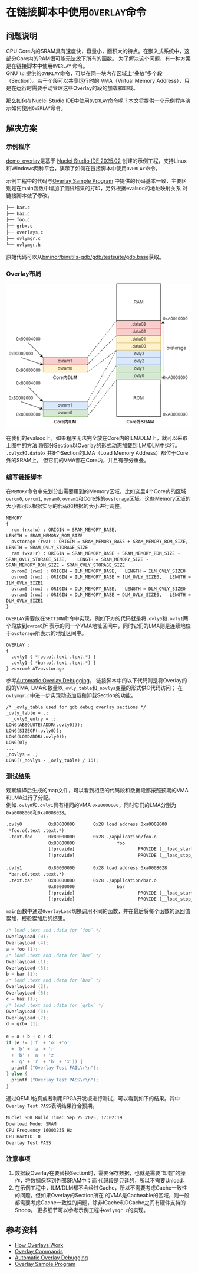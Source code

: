 # 在链接脚本中使用`OVERLAY`命令

## 问题说明

CPU Core内的SRAM具有速度快，容量小，面积大的特点。在嵌入式系统中，这部分Core内的RAM很可能无法放下所有的函数。
为了解决这个问题，有一种方案是在链接脚本中使用`OVERLAY` 命令。  
GNU `ld` 提供的`OVERLAY`命令，可以在同一块内存区域上“叠放”多个段（Section）。若干个段可以共享运行时的
VMA（Virtual Memory Address），只是在运行时需要手动管理这些Overlay的段的加载和卸载。

那么如何在Nuclei Studio IDE中使用`OVERLAY`命令呢？本文将提供一个示例程序演示如何使用`OVERLAY`命令。

## 解决方案

### 示例程序

[demo_overlay](https://drive.weixin.qq.com/s?k=ABcAKgdSAFcp7C3O2T)是基于
[Nuclei Studio IDE 2025.02](https://www.nucleisys.com/download.php)
创建的示例工程，支持Linux和Windows两种平台，演示了如何在链接脚本中使用`OVERLAY`命令。

示例工程中的代码与[Overlay Sample Program](https://sourceware.org/gdb/current/onlinedocs/gdb.html/Overlay-Sample-Program.html)
中提供的代码基本一致，主要区别是在main函数中增加了测试结果的打印，另外根据evalsoc的地址映射关系
对链接脚本做了修改。

``` txt
├── bar.c
├── baz.c
├── foo.c
├── grbx.c
├── overlays.c
├── ovlymgr.c
└── ovlymgr.h
```

原始代码可以从[bminor/binutils-gdb/gdb/testsuite/gdb.base](https://github.com/bminor/binutils-gdb/tree/master/gdb/testsuite/gdb.base)获取。

### Overlay布局

![ovly](asserts/images/29/overlay.png)

在我们的evalsoc上，如果程序无法完全放在Core内的ILM/DLM上，就可以采取上图中的方法
将部分Section以Overlay的形式动态加载到ILM/DLM中运行。  
`.ovlyx`和`.data0x` 共8个Section的LMA（Load Memory Address）都位于Core外的SRAM上，
但它们的VMA都在Core内，并且有部分重叠。

### 编写链接脚本

在`MEMORY`命令中先划分出需要用到的Memory区域，比如这里4个Core内的区域`ovrom0`, `ovrom1`,
`ovram0`, `ovram1`和Core外的`ovstorage`区域。这些Memory区域的大小都可以根据实际的代码和数据的大小进行调整。

``` ld
MEMORY
{
  rom (rxa!w) : ORIGIN = SRAM_MEMORY_BASE,                           LENGTH = SRAM_MEMORY_ROM_SIZE
  ovstorage (rwa) : ORIGIN = SRAM_MEMORY_BASE + SRAM_MEMORY_ROM_SIZE, LENGTH = SRAM_OVLY_STORAGE_SIZE
  ram (wxa!r) : ORIGIN = SRAM_MEMORY_BASE + SRAM_MEMORY_ROM_SIZE + SRAM_OVLY_STORAGE_SIZE,    LENGTH = SRAM_MEMORY_SIZE - SRAM_MEMORY_ROM_SIZE - SRAM_OVLY_STORAGE_SIZE
  ovrom0 (rwx) : ORIGIN = ILM_MEMORY_BASE,   LENGTH = ILM_OVLY_SIZE0
  ovrom1 (rwx) : ORIGIN = ILM_MEMORY_BASE + ILM_OVLY_SIZE0,   LENGTH = ILM_OVLY_SIZE1
  ovram0 (rwx) : ORIGIN = DLM_MEMORY_BASE,   LENGTH = DLM_OVLY_SIZE0
  ovram1 (rwx) : ORIGIN = DLM_MEMORY_BASE + DLM_OVLY_SIZE0,   LENGTH = DLM_OVLY_SIZE1
}
```

`OVERLAY`需要放在`SECTION`命令中实现。例如下方的代码就是将`.ovly0`和`.ovly1`两个段放到`ovrom0`所
表示的同一个VMA地址区间中，同时它们的LMA则是连续地位于`ovstorage`所表示的地址区间中。

``` ld
OVERLAY :
{
  .ovly0 { *foo.o(.text .text.*) }
  .ovly1 { *bar.o(.text .text.*) }
} >ovrom0 AT>ovstorage
```

参考[Automatic Overlay Debugging](https://sourceware.org/gdb/current/onlinedocs/gdb.html/Automatic-Overlay-Debugging.html#Automatic-Overlay-Debugging)，
链接脚本中的以下代码则是将Overlay的段的VMA, LMA和数量以`_ovly_table`和`_novlys`变量的形式供C代码访问；
在`ovlymgr.c`中进一步实现动态加载和卸载Section的功能。

``` ld
/* _ovly_table used for gdb debug overlay sections */
_ovly_table = .; 
  _ovly0_entry = .;
LONG(ABSOLUTE(ADDR(.ovly0)));
LONG(SIZEOF(.ovly0));
LONG(LOADADDR(.ovly0));
LONG(0);
...
_novlys = .;
LONG((_novlys - _ovly_table) / 16);
```

### 测试结果

观察编译后生成的map文件，可以看到相应的代码段和数据段都按照预期的VMA和LMA进行了分配。  
例如`.ovly0`和`.ovly1`具有相同的VMA `0x80000000`，同时它们的LMA分别为`0xa0008000`和`0xa0008028`。

```txt
.ovly0          0x80000000       0x28 load address 0xa0008000
 *foo.o(.text .text.*)
 .text.foo      0x80000000       0x28 ./application/foo.o
                0x80000000                foo
                [!provide]                        PROVIDE (__load_start_ovly0 = LOADADDR (.ovly0))
                [!provide]                        PROVIDE (__load_stop_ovly0 = (LOADADDR (.ovly0) + SIZEOF (.ovly0)))

.ovly1          0x80000000       0x28 load address 0xa0008028
 *bar.o(.text .text.*)
 .text.bar      0x80000000       0x28 ./application/bar.o
                0x80000000                bar
                [!provide]                        PROVIDE (__load_start_ovly1 = LOADADDR (.ovly1))
                [!provide]                        PROVIDE (__load_stop_ovly1 = (LOADADDR (.ovly1) + SIZEOF (.ovly1)))
```

`main`函数中通过`OverlayLoad`切换调用不同的函数，并在最后将每个函数的返回值累加，校验累加后的结果。

```c
/* load .text and .data for `foo` */
OverlayLoad (0);
OverlayLoad (4);
a = foo (1);
/* load .text and .data for `bar` */
OverlayLoad (1);
OverlayLoad (5);
b = bar (1);
/* load .text and .data for `baz` */
OverlayLoad (2);
OverlayLoad (6);
c = baz (1);
/* load .text and .data for `grbx` */
OverlayLoad (3);
OverlayLoad (7);
d = grbx (1);

e = a + b + c + d;
if (e != ('f' + 'o' +'o'
  + 'b' + 'a' + 'r'
  + 'b' + 'a' + 'z'
  + 'g' + 'r' + 'b' + 'x')) {
  printf ("Overlay Test FAIL\r\n");
} else {
  printf ("Overlay Test PASS\r\n");
}
```

通过QEMU仿真或者利用FPGA开发板进行测试，可以看到如下的结果。其中`Overlay Test PASS`表明结果符合预期。

```txt
Nuclei SDK Build Time: Sep 25 2025, 17:02:19
Download Mode: SRAM
CPU Frequency 16003235 Hz
CPU HartID: 0
Overlay Test PASS
```

### 注意事项

1. 数据段Overlay在要替换Section时，需要保存数据，也就是需要“卸载”的操作，将数据保存到外部SRAM中；而
代码段是只读的，所以不需要Unload。
2. 在示例工程中，ILM/DLM都不会经过Cache，所以不需要考虑Cache一致性的问题。但如果Overlay的Section所在
的VMA是Cacheable的区域，则一般都需要考虑Cache一致性的问题，除非ICache和DCache之间有硬件支持的Snoop。
更多细节可以参考示例工程中`ovlymgr.c`的实现。

## 参考资料

- [How Overlays Work](https://sourceware.org/gdb/current/onlinedocs/gdb.html/How-Overlays-Work.html#How-Overlays-Work)
- [Overlay Commands](https://sourceware.org/gdb/current/onlinedocs/gdb.html/Overlay-Commands.html#Overlay-Commands)
- [Automatic Overlay Debugging](https://sourceware.org/gdb/current/onlinedocs/gdb.html/Automatic-Overlay-Debugging.html#Automatic-Overlay-Debugging)
- [Overlay Sample Program](https://sourceware.org/gdb/current/onlinedocs/gdb.html/Overlay-Sample-Program.html)
